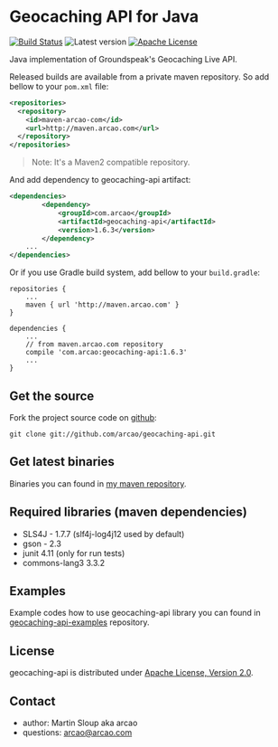Geocaching API for Java
=======================
[![Build Status](https://travis-ci.org/arcao/geocaching-api.svg?branch=master)](https://travis-ci.org/arcao/geocaching-api) ![Latest version](https://img.shields.io/github/release/arcao/geocaching-api.svg) [![Apache License](http://img.shields.io/badge/license-Apache%20License%202.0-lightgrey.svg)](http://choosealicense.com/licenses/apache-2.0/)

Java implementation of Groundspeak's Geocaching Live API.

Released builds are available from a private maven repository. So add bellow to
your `pom.xml` file:

```xml
<repositories>
  <repository>
    <id>maven-arcao-com</id>
    <url>http://maven.arcao.com</url>
  </repository>
</repositories>
```

> Note: It's a Maven2 compatible repository.

And add dependency to geocaching-api artifact:

```xml
<dependencies>
		<dependency>
			<groupId>com.arcao</groupId>
			<artifactId>geocaching-api</artifactId>
			<version>1.6.3</version>
		</dependency>
    ...
</dependencies>
```

Or if you use Gradle build system, add bellow to your `build.gradle`:
```
repositories {
    ...
    maven { url 'http://maven.arcao.com' }
}

dependencies {
    ...
    // from maven.arcao.com repository
    compile 'com.arcao:geocaching-api:1.6.3'
    ...
}
```

Get the source
--------------

Fork the project source code on [github][geocaching-api]:

	git clone git://github.com/arcao/geocaching-api.git

Get latest binaries
-------------------

Binaries you can found in [my maven repository][binaries].

Required libraries (maven dependencies)
---------------------------------------

- SLS4J - 1.7.7 (slf4j-log4j12 used by default)
- gson - 2.3
- junit 4.11 (only for run tests)
- commons-lang3 3.3.2

Examples
--------

Example codes how to use geocaching-api library you can found in [geocaching-api-examples] repository.

License
-------

geocaching-api is distributed under [Apache License, Version 2.0][license].

Contact
-------

- author: Martin Sloup aka arcao
- questions: arcao@arcao.com

[license]: http://www.apache.org/licenses/LICENSE-2.0
[geocaching-api]: https://github.com/arcao/geocaching-api
[geocaching-api-examples]: https://github.com/arcao/geocaching-api-examples
[binaries]: http://maven.arcao.com/com/arcao/geocaching-api/
